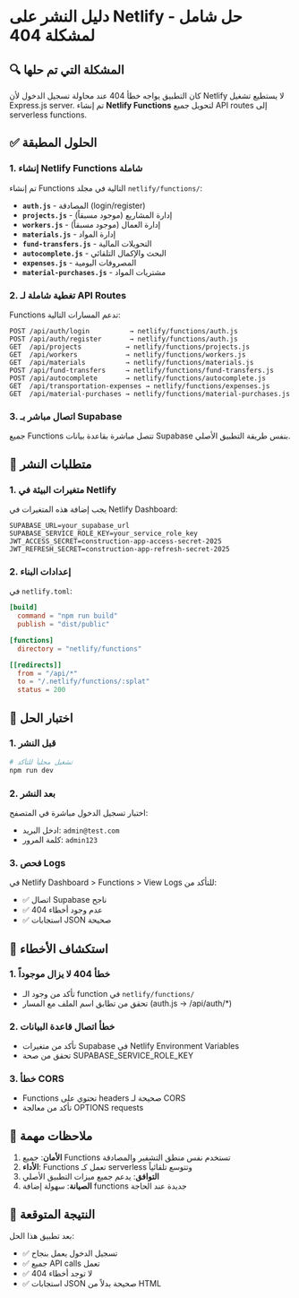 # دليل النشر على Netlify - حل شامل لمشكلة 404

## 🔍 المشكلة التي تم حلها
كان التطبيق يواجه خطأ 404 عند محاولة تسجيل الدخول لأن Netlify لا يستطيع تشغيل Express.js server. تم إنشاء **Netlify Functions** لتحويل جميع API routes إلى serverless functions.

## ✅ الحلول المطبقة

### 1. إنشاء Netlify Functions شاملة
تم إنشاء Functions التالية في مجلد `netlify/functions/`:

- **`auth.js`** - المصادقة (login/register)
- **`projects.js`** - إدارة المشاريع (موجود مسبقاً)
- **`workers.js`** - إدارة العمال (موجود مسبقاً)
- **`materials.js`** - إدارة المواد
- **`fund-transfers.js`** - التحويلات المالية
- **`autocomplete.js`** - البحث والإكمال التلقائي
- **`expenses.js`** - المصروفات اليومية
- **`material-purchases.js`** - مشتريات المواد

### 2. تغطية شاملة لـ API Routes
Functions تدعم المسارات التالية:
```
POST /api/auth/login          → netlify/functions/auth.js
POST /api/auth/register       → netlify/functions/auth.js
GET  /api/projects           → netlify/functions/projects.js
GET  /api/workers            → netlify/functions/workers.js
GET  /api/materials          → netlify/functions/materials.js
POST /api/fund-transfers     → netlify/functions/fund-transfers.js
POST /api/autocomplete       → netlify/functions/autocomplete.js
GET  /api/transportation-expenses → netlify/functions/expenses.js
GET  /api/material-purchases → netlify/functions/material-purchases.js
```

### 3. اتصال مباشر بـ Supabase
جميع Functions تتصل مباشرة بقاعدة بيانات Supabase بنفس طريقة التطبيق الأصلي.

## 🚀 متطلبات النشر

### 1. متغيرات البيئة في Netlify
يجب إضافة هذه المتغيرات في Netlify Dashboard:

```env
SUPABASE_URL=your_supabase_url
SUPABASE_SERVICE_ROLE_KEY=your_service_role_key
JWT_ACCESS_SECRET=construction-app-access-secret-2025
JWT_REFRESH_SECRET=construction-app-refresh-secret-2025
```

### 2. إعدادات البناء
في `netlify.toml`:
```toml
[build]
  command = "npm run build"
  publish = "dist/public"

[functions]
  directory = "netlify/functions"

[[redirects]]
  from = "/api/*"
  to = "/.netlify/functions/:splat"
  status = 200
```

## 🧪 اختبار الحل

### 1. قبل النشر
```bash
# تشغيل محلياً للتأكد
npm run dev
```

### 2. بعد النشر
اختبار تسجيل الدخول مباشرة في المتصفح:
- ادخل البريد: `admin@test.com`
- كلمة المرور: `admin123`

### 3. فحص Logs
في Netlify Dashboard > Functions > View Logs للتأكد من:
- ✅ اتصال Supabase ناجح
- ✅ عدم وجود أخطاء 404
- ✅ استجابات JSON صحيحة

## 🔧 استكشاف الأخطاء

### 1. خطأ 404 لا يزال موجوداً
- تأكد من وجود الـ function في `netlify/functions/`
- تحقق من تطابق اسم الملف مع المسار (auth.js → /api/auth/*)

### 2. خطأ اتصال قاعدة البيانات
- تأكد من متغيرات Supabase في Netlify Environment Variables
- تحقق من صحة SUPABASE_SERVICE_ROLE_KEY

### 3. خطأ CORS
- Functions تحتوي على headers صحيحة لـ CORS
- تأكد من معالجة OPTIONS requests

## 📝 ملاحظات مهمة

1. **الأمان**: جميع Functions تستخدم نفس منطق التشفير والمصادقة
2. **الأداء**: Functions تعمل كـ serverless وتتوسع تلقائياً
3. **التوافق**: يدعم جميع ميزات التطبيق الأصلي
4. **الصيانة**: سهولة إضافة functions جديدة عند الحاجة

## 🎯 النتيجة المتوقعة
بعد تطبيق هذا الحل:
- ✅ تسجيل الدخول يعمل بنجاح
- ✅ جميع API calls تعمل
- ✅ لا توجد أخطاء 404
- ✅ استجابات JSON صحيحة بدلاً من HTML